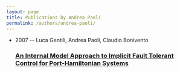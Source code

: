 ```yaml
---
layout: page
title: Publications by Andrea Paoli
permalink: /authors/andrea-paoli/
---
```


<ul class="post-list">
<li><span class='post-meta'>2007 -- Luca Gentili, Andrea Paoli, Claudio Bonivento</span><h3><a class='post-link' href='../../an-internal-model-approach-to-implicit-fault-tolerant-control-for-port-hamiltonian-systems'>An Internal Model Approach to Implicit Fault Tolerant Control for Port-Hamiltonian Systems</a></h3></li>

</ul>
